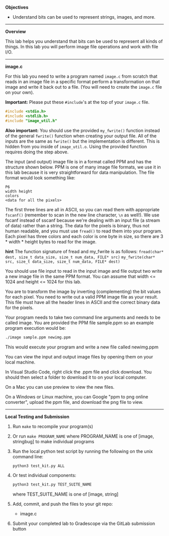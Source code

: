 **Objectives**
- Understand bits can be used to represent strings, images, and more.

---

**Overview**

This lab helps you understand that bits can be used to represent all kinds of things. In this lab you will perform image file operations and work with file I/O.

---

**image.c**

For this lab you need to write a program named `image.c` from scratch that reads 
in an image file in a specific format perform a transformation on that image and 
write it back out to a file. (You will need to create the `image.c` file on your own).

**Important:** Please put these `#include`'s at the top of your `image.c` file.
```c
#include <stdio.h>
#include <stdlib.h>
#include "image_util.h"
```

**Also important:** You should use the provided `my_fwrite()` function instead of the
 general `fwrite()` function when creating your output file. All of the inputs are 
 the same as `fwrite()` but the implementation is different. This is hidden from you 
 inside of `image_util.o`. Using the provided function requires doing the step above.


The input (and output) image file is in a format called PPM and has the structure shown 
below.  PPM is one of many image file formats, we use it in this lab because it is very 
straightforward for data manipulation. The file format would look something like:

```
P6
width height
colors
<data for all the pixels>
```

The first three lines are all in ASCII, so you can read them with appropriate `fscanf()` (remember to scan in the new line character, `\n` as well!).
We use fscanf instead of sscanf because we're dealing with an input file (a stream of data)
rather than a string. The data for the pixels is binary, thus not human readable, and you
must use `fread()` to read them into your program. Each pixel has three colors and each color is one byte in size, so there are 3 * width * height bytes to read for the image. 

**hint** 
The function signature of fread and my_fwrite is as follows:
`fread(char* dest, size_t data_size, size_t num_data, FILE* src)`
`my_fwrite(char* src, size_t data_size, size_t num_data, FILE* dest)`

You should use file input to read in the input image and file output two write a new image 
file in the same PPM format. You can assume that width <= 1024 and height <= 1024 for this lab.

You are to transform the image by inverting (complementing) the bit values for each pixel.
You need to write out a valid PPM image file as your result. This file must have all the header lines
in ASCII and the correct binary data for the pixels.

Your program needs to take two command line arguments and needs to be called image.  You are provided
the PPM file sample.ppm  so an example program execution would be:
```bash
./image sample.ppm newimg.ppm
```
This would execute your program and write a new file called newimg.ppm

You can view the input and output image files by opening them on your local machine. 

In Visual Studio Code, right click the .ppm file and click download. You should then select a folder to download it to on your local computer.

On a Mac you can use preview to view the new files. 

On a Windows or Linux machine, you can Google "ppm to png online converter", upload the ppm file, and download the png file to view.

---

**Local Testing and Submission**

1. Run `make` to recompile your program(s)

2. Or run `make PROGRAM_NAME` 
   where PROGRAM_NAME is one of [image, stringbug] to make individual programs

3. Run the local python test script by running the following on the unix command line:
    ```bash
    python3 test_kit.py ALL
    ```

4. Or test individual components:
    ```bash
    python3 test_kit.py TEST_SUITE_NAME
    ```
    where TEST_SUITE_NAME is one of [image, string]

5. Add, commit, and push the files to your git repo:
   - image.c    

6. Submit your completed lab to Gradescope via the GitLab submission button